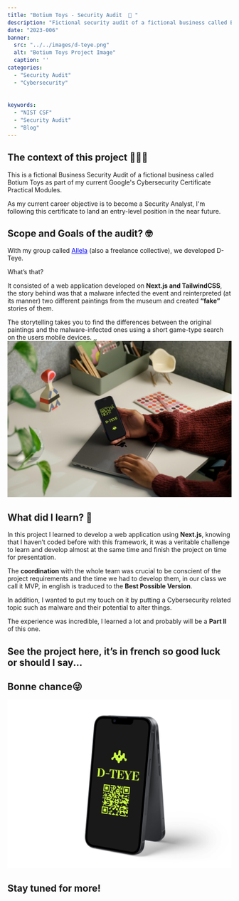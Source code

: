 ```yaml
---
title: "Botium Toys - Security Audit  👾 "
description: "Fictional security audit of a fictional business called Botium Toys"
date: "2023-006"
banner:
  src: "../../images/d-teye.png"
  alt: "Botium Toys Project Image"
  caption: ''
categories:
  - "Security Audit"
  - "Cybersecurity"


keywords:
  - "NIST CSF"
  - "Security Audit"
  - "Blog"
---
```


## The context of this project 🧑🏻‍💻

This is a fictional Business Security Audit of a fictional business called Botium Toys as part of my current Google's Cybersecurity Certificate Practical Modules.

As my current career objective is to become a Security Analyst, I'm following this certificate to land an entry-level position in the near future.

## Scope and Goals of the audit? 🤓

With my group called <a href="https://allela-ed132b.webflow.io/" style="text-decoration:underline;color:blue">Allela</a> (also a freelance collective), we developed D-Teye.

What’s that?

It consisted of a web application developed on **Next.js and TailwindCSS**, the story behind was that a malware infected the event and reinterpreted (at its manner) two different paintings from the museum and created **“fake”** stories of them.

The storytelling takes you to find the differences between the original paintings and the malware-infected ones using a short game-type search on the users mobile devices.
,,
![This is the alt tag.](../../images/d-teye2.png "Mockup created with Figma.")


## What did I learn? 🧐

In this project I  learned to develop a web application using **Next.js**, knowing that I haven’t coded before with this framework, it was a veritable challenge to learn and develop almost at the same time and finish the project on time for presentation.

The **coordination** with the whole team was crucial to be conscient of the project requirements and the time we had to develop them, in our class we call it MVP, in english is traduced to the **Best Possible Version**.

In addition, I wanted to put my touch on it by putting a Cybersecurity related topic such as malware and their potential to alter things.

The experience was incredible,  I learned a lot and probably will be a **Part II** of this one.

## See the project here, it’s in french so good luck or should I say...

## Bonne chance😜

![This is the alt tag.](../../images/d-teye3.png "Mockup created with Figma.")


## Stay tuned for more!
